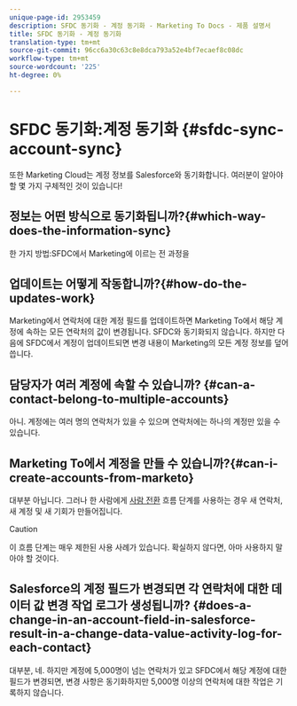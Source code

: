 ```yaml
---
unique-page-id: 2953459
description: SFDC 동기화 - 계정 동기화 - Marketing To Docs - 제품 설명서
title: SFDC 동기화 - 계정 동기화
translation-type: tm+mt
source-git-commit: 96cc6a30c63c8e8dca793a52e4bf7ecaef8c08dc
workflow-type: tm+mt
source-wordcount: '225'
ht-degree: 0%

---
```



# SFDC 동기화:계정 동기화 {#sfdc-sync-account-sync}

또한 Marketing Cloud는 계정 정보를 Salesforce와 동기화합니다. 여러분이 알아야 할 몇 가지 구체적인 것이 있습니다!

## 정보는 어떤 방식으로 동기화됩니까?{#which-way-does-the-information-sync}

한 가지 방법:SFDC에서 Marketing에 이르는 전 과정을

## 업데이트는 어떻게 작동합니까?{#how-do-the-updates-work}

Marketing에서 연락처에 대한 계정 필드를 업데이트하면 Marketing To에서 해당 계정에 속하는 모든 연락처의 값이 변경됩니다. SFDC와 동기화되지 않습니다. 하지만 다음에 SFDC에서 계정이 업데이트되면 변경 내용이 Marketing의 모든 계정 정보를 덮어씁니다.

## 담당자가 여러 계정에 속할 수 있습니까? {#can-a-contact-belong-to-multiple-accounts}

아니. 계정에는 여러 명의 연락처가 있을 수 있으며 연락처에는 하나의 계정만 있을 수 있습니다.

## Marketing To에서 계정을 만들 수 있습니까?{#can-i-create-accounts-from-marketo}

대부분 아닙니다. 그러나 한 사람에게 [사람 전환](../../../../product-docs/core-marketo-concepts/smart-campaigns/flow-actions/convert-person.md) 흐름 단계를 사용하는 경우 새 연락처, 새 계정 및 새 기회가 만들어집니다.

>[!CAUTION]
>
>이 흐름 단계는 매우 제한된 사용 사례가 있습니다. 확실하지 않다면, 아마 사용하지 말아야 할 것이다.

## Salesforce의 계정 필드가 변경되면 각 연락처에 대한 데이터 값 변경 작업 로그가 생성됩니까? {#does-a-change-in-an-account-field-in-salesforce-result-in-a-change-data-value-activity-log-for-each-contact}

대부분, 네. 하지만 계정에 5,000명이 넘는 연락처가 있고 SFDC에서 해당 계정에 대한 필드가 변경되면, 변경 사항은 동기화하지만 5,000명 이상의 연락처에 대한 작업은 기록하지 않습니다.
